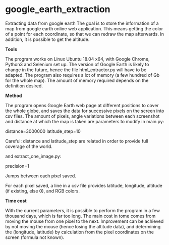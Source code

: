 # google_earth_extraction
Extracting data from google earth
The goal is to store the information of a map from google earth online web application. This means getting the color of a point for each coordinate, so that we can redraw the map afterwards. In addition, it is possible to get the altitude.

__Tools__

The program works on Linux Ubuntu 18.04 x64, with Google Chrome, Python3 and Selenium set up. The version of Google Earth is likely to change in the future, hence the file html_extractor.py will have to be adapted. The program also requires a lot of memory (a few hundred of Gb for the whole map). The amount of memory required depends on the definition desired.

__Method__

The program opens Google Earth web page at different positions to cover the whole globe, and saves the data for successive pixels on the screen into csv files. The amount of pixels, angle variations between each screenshot and distance at which the map is taken are parameters to modify in main.py:

distance=3000000
latitude_step=10

Careful: distance and latitude_step are related in order to provide full coverage of the world.

and extract_one_image.py:

precision=1

Jumps between each pixel saved.

For each pixel saved, a line in a csv file provides latitude, longitude, altitude (if existing, else 0), and RGB colors.

__Time cost__

With the current parameters, it is possible to perform the program in a few thousand days, which is far too long. The main cost in tome comes from moving the mouse from one pixel to the next. Improvement can be achieved by not moving the mouse (hence losing the altitude data), and determining the (longitude, latitude) by calculation from the pixel coordinates on the screen (formula not known). 
